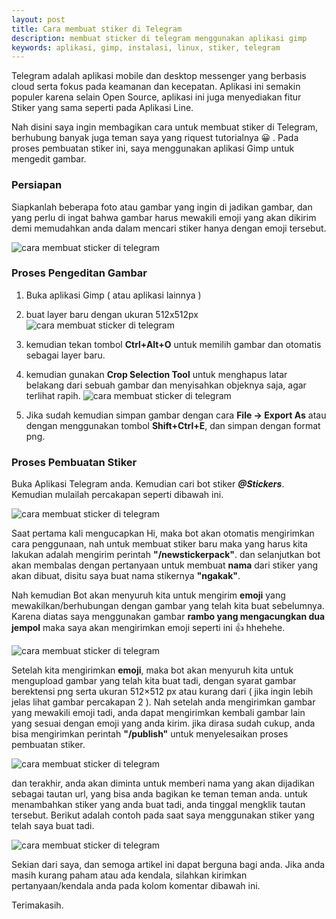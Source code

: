 ```yaml
---
layout: post
title: Cara membuat stiker di Telegram
description: membuat sticker di telegram menggunakan aplikasi gimp
keywords: aplikasi, gimp, instalasi, linux, stiker, telegram
---
```


Telegram adalah aplikasi mobile dan desktop messenger yang berbasis cloud serta fokus pada keamanan dan kecepatan. Aplikasi ini semakin populer karena selain Open Source, aplikasi ini juga menyediakan fitur Stiker yang sama seperti pada Aplikasi Line.

Nah disini saya ingin membagikan cara untuk membuat stiker di Telegram, berhubung banyak juga teman saya yang riquest tutorialnya 😀 . Pada proses pembuatan stiker ini, saya menggunakan aplikasi Gimp untuk mengedit gambar.

### Persiapan

Siapkanlah beberapa foto atau gambar yang ingin di jadikan gambar, dan yang perlu di ingat bahwa gambar harus mewakili emoji yang akan dikirim demi memudahkan anda dalam mencari stiker hanya dengan emoji tersebut.

![cara membuat sticker di telegram][1]

### Proses Pengeditan Gambar

1. Buka aplikasi Gimp ( atau aplikasi lainnya )
2. buat layer baru dengan ukuran 512x512px![cara membuat sticker di telegram][2]
3. kemudian tekan tombol **Ctrl+Alt+O** untuk memilih gambar dan otomatis sebagai layer baru.
4. kemudian gunakan **Crop Selection Tool** untuk menghapus latar belakang dari sebuah gambar dan menyisahkan objeknya saja, agar terlihat rapih.
![cara membuat sticker di telegram][3]

5. Jika sudah kemudian simpan gambar dengan cara **File -&gt; Export As** atau dengan menggunakan tombol **Shift+Ctrl+E**, dan simpan dengan format png.

### Proses Pembuatan Stiker

Buka Aplikasi Telegram anda. Kemudian cari bot stiker _**@Stickers**_. Kemudian mulailah percakapan seperti dibawah ini.

![cara membuat sticker di telegram][4]

Saat pertama kali mengucapkan Hi, maka bot akan otomatis mengirimkan cara penggunaan, nah untuk membuat stiker baru maka yang harus kita lakukan adalah mengirim perintah **"/newstickerpack"**. dan selanjutkan bot akan membalas dengan pertanyaan untuk membuat **nama** dari stiker yang akan dibuat, disitu saya buat nama stikernya **"ngakak"**.

Nah kemudian Bot akan menyuruh kita untuk mengirim **emoji** yang mewakilkan/berhubungan dengan gambar yang telah kita buat sebelumnya. Karena diatas saya menggunakan gambar **rambo yang mengacungkan dua jempol** maka saya akan mengirimkan emoji seperti ini 👍 hhehehe.

![cara membuat sticker di telegram][5]

Setelah kita mengirimkan **emoji**, maka bot akan menyuruh kita untuk mengupload gambar yang telah kita buat tadi, dengan syarat gambar berektensi png serta ukuran 512×512 px atau kurang dari ( jika ingin lebih jelas lihat gambar percakapan 2 ). Nah setelah anda mengirimkan gambar yang mewakili emoji tadi, anda dapat mengirimkan kembali gambar lain yang sesuai dengan emoji yang anda kirim. jika dirasa sudah cukup, anda bisa mengirimkan perintah **"/publish"** untuk menyelesaikan proses pembuatan stiker.

![cara membuat sticker di telegram][6]

dan terakhir, anda akan diminta untuk memberi nama yang akan dijadikan sebagai tautan url, yang bisa anda bagikan ke teman teman anda. untuk menambahkan stiker yang anda buat tadi, anda tinggal mengklik tautan tersebut. Berikut adalah contoh pada saat saya menggunakan stiker yang telah saya buat tadi.

![cara membuat sticker di telegram][7]

Sekian dari saya, dan semoga artikel ini dapat berguna bagi anda. Jika anda masih kurang paham atau ada kendala, silahkan kirimkan pertanyaan/kendala anda pada kolom komentar dibawah ini.

Terimakasih.


[1]: http://kawainaaa.com/wp-content/uploads/2015/09/photo_2015-09-01_23-48-49-188x300.jpg
[2]: http://kawainaaa.com/wp-content/uploads/2015/09/Screenshot_2015-09-01_22-25-58-300x235.png
[3]: http://kawainaaa.com/wp-content/uploads/2015/09/Screenshot_2015-09-01_22-31-49-300x169.png
[4]: http://kawainaaa.com/wp-content/uploads/2015/09/chat1-202x300.png
[5]: http://kawainaaa.com/wp-content/uploads/2015/09/chat2-202x300.png
[6]: http://kawainaaa.com/wp-content/uploads/2015/09/chat-3-202x300.png
[7]: http://kawainaaa.com/wp-content/uploads/2015/09/Screenshot_2015-09-02_00-34-31-202x300.png
